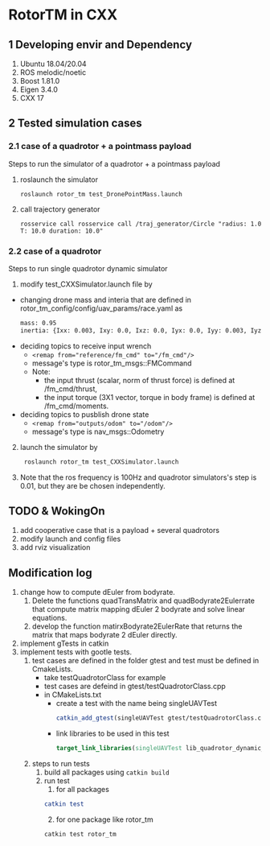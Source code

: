 # RotorTM in CXX

## 1 Developing envir and Dependency
1. Ubuntu 18.04/20.04
2. ROS melodic/noetic
3. Boost 1.81.0
4. Eigen 3.4.0
5. CXX 17

## 2 Tested simulation cases
### 2.1 case of a quadrotor + a pointmass payload
Steps to run the simulator of a quadrotor + a pointmass payload
1. roslaunch the simulator
      ```shell
      roslaunch rotor_tm test_DronePointMass.launch 
      ```
2. call trajectory generator
      ```shell
      rosservice call rosservice call /traj_generator/Circle "radius: 1.0 T: 10.0 duration: 10.0" 
      ```         

### 2.2 case of a quadrotor
Steps to run single quadrotor dynamic simulator
1. modify test_CXXSimulator.launch file by
  - changing drone mass and interia that are defined in rotor_tm_config/config/uav_params/race.yaml as
      ```xml
      mass: 0.95
      inertia: {Ixx: 0.003, Ixy: 0.0, Ixz: 0.0, Iyx: 0.0, Iyy: 0.003, Iyz: 0.0, Izx: 0.0, Izy: 0.0, Izz: 0.004}
      ```
  - deciding topics to receive input wrench 
    - ```<remap from="reference/fm_cmd" to="/fm_cmd"/>```
    - message's type is rotor_tm_msgs::FMCommand
    - Note: 
      - the input thrust (scalar, norm of thrust force) is defined at /fm_cmd/thrust, 
      - the input torque (3X1 vector, torque in body frame) is defined at /fm_cmd/moments.
  - deciding topics to pusblish drone state
    - ```<remap from="outputs/odom" to="/odom"/>```
    - message's type is nav_msgs::Odometry
2. launch the simulator by
    ```bash
     roslaunch rotor_tm test_CXXSimulator.launch
    ```
3. Note that the ros frequency is 100Hz and quadrotor simulators's step is 0.01, but they are be chosen independently.

## TODO & WokingOn
1. add cooperative case that is a payload + several quadrotors
2. modify launch and config files
3. add rviz visualization

## Modification log
1. change how to compute dEuler from bodyrate.
   1. Delete the functions quadTransMatrix and quadBodyrate2Eulerrate that compute matrix mapping dEuler 2 bodyrate and solve linear equations.
   2. develop the function matirxBodyrate2EulerRate that returns the matrix that maps bodyrate 2 dEuler directly.
2. implement gTests in catkin
3. implement tests with gootle tests.
   1. test cases are defined in the folder gtest and test must be defined in CmakeLists.
      - take testQuadrotorClass for example
      - test cases are defeind in  gtest/testQuadrotorClass.cpp
      - in CMakeLists.txt
        - create a test with the name being singleUAVTest
            ```cmake
            catkin_add_gtest(singleUAVTest gtest/testQuadrotorClass.cpp)
            ```
        - link libraries to be used in this test
            ```cmake
            target_link_libraries(singleUAVTest lib_quadrotor_dynamic_simulator ${catkin_LIBRARIES} Eigen3::Eigen Boost::program_options)
            ```
    2. steps to run tests 
       1. build all packages using ```catkin build```
       2. run test
          1. for all packages
          ```cmake
          catkin test
          ```
          2. for one package like rotor_tm 
          ```
          catkin test rotor_tm
          ```
  
